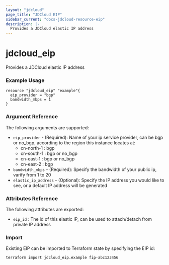 ```yaml
---
layout: "jdcloud"
page_title: "JDCloud EIP"
sidebar_current: "docs-jdcloud-resource-eip"
description: |-
  Provides a JDCloud elastic IP address
---
```


# jdcloud\_eip

Provides a JDCloud elastic IP address

### Example Usage 

```hcl
resource "jdcloud_eip" "example"{
  eip_provider = "bgp"
  bandwidth_mbps = 1
}
```

### Argument Reference

The following arguments are supported:

* `eip_provider` - \(Required\): Name of your ip service provider, can be bgp or no\_bgp, according to the region this instance locates at:
  * cn-north-1 : bgp
  * cn-south-1 : bgp or no\_bgp
  * cn-east-1 : bgp or no\_bgp
  * cn-east-2 : bgp
* `bandwidth_mbps` - \(Required\): Specify the bandwidth of your public ip, varify from 1 to 20
* `elastic_ip_address` - \(Optional\): Specify the IP address you would like to see, or a default IP address will be generated

### Attributes Reference

The following attributes are exported:

* `eip_id` :  The id of this elastic IP, can be used to attach/detach from private IP address

### Import 

Existing EIP can be imported to Terraform state by specifying the EIP id:

```text
terraform import jdcloud_eip.example fip-abc123456
```



